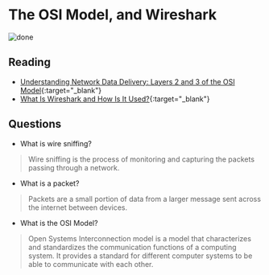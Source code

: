 # The OSI Model, and Wireshark

![done](https://external-content.duckduckgo.com/iu/?u=https%3A%2F%2Ftse3.mm.bing.net%2Fth%3Fid%3DOIP.CSZYvwwckAjx2ae6EBgB1QAAAA%26pid%3DApi&f=1)

## Reading

- [Understanding Network Data Delivery: Layers 2 and 3 of the OSI Model](https://www.comptia.org/blog/layers-2-and-3-osi-model){:target="_blank"}
- [What Is Wireshark and How Is It Used?](https://www.comptia.org/content/articles/what-is-wireshark-and-how-to-use-it){:target="_blank"}

## Questions
- What is wire sniffing?<br>
> Wire sniffing is the process of monitoring and capturing the packets passing through a network.
- What is a packet?<br>
>Packets are a small portion of data from a larger message sent across the internet between devices.
- What is the OSI Model?<br>
>Open Systems Interconnection model is a model that characterizes and standardizes the communication functions of a computing system. It provides a standard for different computer systems to be able to communicate with each other.
